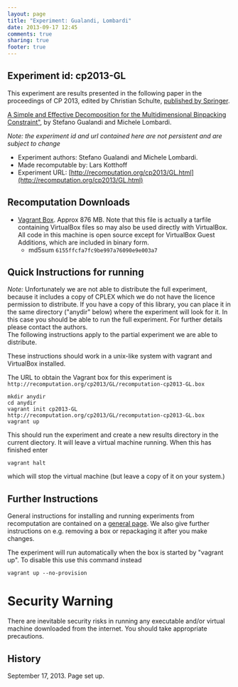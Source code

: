 ```yaml
---
layout: page
title: "Experiment: Gualandi, Lombardi"
date: 2013-09-17 12:45
comments: true
sharing: true
footer: true
---
```


## Experiment id: cp2013-GL 

This experiment are results presented in the following paper in the proceedings of CP 2013, edited by Christian Schulte,
[published by Springer](https://www.springer.com/computer/theoretical+computer+science/book/978-3-642-40626-3).

[A Simple and Effective Decomposition for the Multidimensional Binpacking Constraint"](http://link.springer.com/chapter/10.1007/978-3-642-40627-0_29),
by 
Stefano Gualandi and Michele Lombardi.

*Note: the experiment id and url contained here are not persistent and are subject to change*

* Experiment authors: Stefano Gualandi and Michele Lombardi.
* Made recomputable by: Lars Kotthoff
* Experiment URL: [http://recomputation.org/cp2013/GL.html](http://recomputation.org/cp2013/GL.html)

## Recomputation Downloads

* [Vagrant Box](GL/recomputation-cp2013-GL.box). Approx 876 MB. 
Note that this file is actually a tarfile containing VirtualBox files so may also be used directly with VirtualBox.  All code in this machine is open source except for VirtualBox Guest Additions, which are included in binary form.  
    * md5sum `6155ffcfa7fc9be997a76090e9e003a7`

## Quick Instructions for running 

*Note:* Unfortunately we are not able to distribute the full experiment, because it includes a copy of CPLEX which we do not
have the licence permission to distribute.  If you have a copy of this library, you can place it in the same directory ("anydir" below) 
where the experiment will look for it.  In this case you should be able to run the full experiment.
For further details please contact the authors.  
The following instructions apply to
the partial experiment we are able to distribute.  

These instructions should work in a unix-like system with vagrant and VirtualBox installed.
    
The URL to obtain the Vagrant box for this experiment is 
`http://recomputation.org/cp2013/GL/recomputation-cp2013-GL.box`

    mkdir anydir
    cd anydir
    vagrant init cp2013-GL http://recomputation.org/cp2013/GL/recomputation-cp2013-GL.box
    vagrant up
   
This should run the experiment and create a new results directory in the current diectory. 
It will leave a virtual machine running.  When this has finished enter

    vagrant halt

which will stop the virtual machine (but leave a copy of it on your system.)
     
## Further Instructions 

General instructions for installing and running experiments from recomputation are contained on a [general page](general_instructions.html). We also give further instructions on e.g. removing a box or repackaging it after you make changes.

The experiment will run automatically when the box is started by "vagrant up".  To disable this use this command instead 

    vagrant up --no-provision

# Security Warning

There are inevitable security risks in running any executable and/or virtual machine downloaded from the internet. You should take appropriate precautions.

## History

September 17, 2013.  Page set up.



